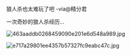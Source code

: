 狼人杀也太难玩了吧 -via@精分君

一次奇妙的狼人杀经历...

![463aaddb0268459090e201e6d548a989.jpg](https://wxlzmt.github.io/cdn1/ext/qw/groups/30075/463aaddb0268459090e201e6d548a989.jpg)

![e717a29801ee4357b57327fc9eabc47c.jpg](https://wxlzmt.github.io/cdn1/ext/qw/groups/30075/e717a29801ee4357b57327fc9eabc47c.jpg)
